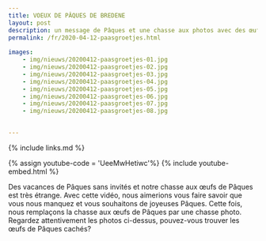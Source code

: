 ```yaml
---
title: VOEUX DE PÂQUES DE BREDENE
layout: post
description: un message de Pâques et une chasse aux photos avec des œufs de Pâques
permalink: /fr/2020-04-12-paasgroetjes.html
    
images: 
    - img/nieuws/20200412-paasgroetjes-01.jpg
    - img/nieuws/20200412-paasgroetjes-02.jpg
    - img/nieuws/20200412-paasgroetjes-03.jpg
    - img/nieuws/20200412-paasgroetjes-04.jpg
    - img/nieuws/20200412-paasgroetjes-05.jpg
    - img/nieuws/20200412-paasgroetjes-06.jpg
    - img/nieuws/20200412-paasgroetjes-07.jpg
    - img/nieuws/20200412-paasgroetjes-08.jpg

    
---
```


{% include links.md %}

{% assign youtube-code = 'UeeMwHetiwc'%}
{% include youtube-embed.html %}

Des vacances de Pâques sans invités et notre chasse aux œufs de Pâques est très étrange. Avec cette vidéo, nous aimerions vous faire savoir que vous nous manquez et vous souhaitons de joyeuses Pâques.
Cette fois, nous remplaçons la chasse aux œufs de Pâques par une chasse photo. Regardez attentivement les photos ci-dessus, pouvez-vous trouver les œufs de Pâques cachés?






